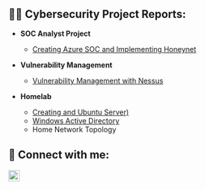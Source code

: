 <h1>
<br/></h1>

<h2>👨‍💻 Cybersecurity Project Reports:</h2>

- <b> SOC Analyst Project </b>
    - [Creating Azure SOC and Implementing Honeynet](https://github.com/jnj3uf212121/Creating-a-Live-SOC-Honeynet-in-Azure)
    
- <b>Vulnerability Management </b>
  - [Vulnerability Management with Nessus](https://github.com/jnj3uf212121/Vulnerability-Management-with-Nessus)
    
- <b>Homelab</b>
  - [Creating and Ubuntu Server)](https://github.com/jnj3uf212121/Linux-Admin-Project)
  - [Windows Active Directory](https://github.com/jnj3uf212121/Active-Directory-Project)
  - Home Network Topology

<h2> 🤳 Connect with me:</h2>

[<img align="left" alt="Jhayda Johnson | LinkedIn" width="22px" src="https://cdn.jsdelivr.net/npm/simple-icons@v3/icons/linkedin.svg" />][linkedin]

[linkedin]: https://linkedin.com/in/jhaydajohnson
